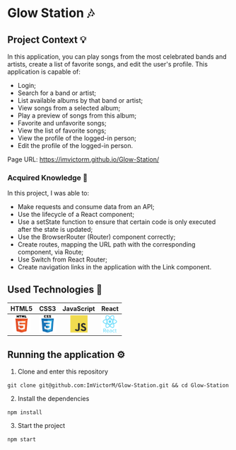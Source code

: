 # Glow Station 🎶
## Project Context 💡

In this application, you can play songs from the most celebrated bands and artists, create a list of favorite songs, and edit the user's profile. This application is capable of:

- Login;
- Search for a band or artist;
- List available albums by that band or artist;
- View songs from a selected album;
- Play a preview of songs from this album;
- Favorite and unfavorite songs;
- View the list of favorite songs;
- View the profile of the logged-in person;
- Edit the profile of the logged-in person.

Page URL: https://imvictorm.github.io/Glow-Station/

### Acquired Knowledge 📖
In this project, I was able to:

- Make requests and consume data from an API;
- Use the lifecycle of a React component;
- Use a setState function to ensure that certain code is only executed after the state is updated;
- Use the BrowserRouter (Router) component correctly;
- Create routes, mapping the URL path with the corresponding component, via Route;
- Use Switch from React Router;
- Create navigation links in the application with the Link component.

## Used Technologies 🧰
<table>
    <thead>
        <tr>
            <th>HTML5</th>
            <th>CSS3</th>
            <th>JavaScript</th>
            <th>React</th>
        </tr>
    </thead>
    <tbody>
        <tr>
            <td align="center">
                <a href="https://www.w3.org/html/" target="_blank" rel="noreferrer"> 
                    <img 
                        src="https://raw.githubusercontent.com/devicons/devicon/master/icons/html5/html5-original-wordmark.svg" 
                        alt="html5" 
                        width="40" 
                        height="40"
                    /> 
                </a>
            </td>
            <td align="center">
                <a href="https://www.w3schools.com/css/" target="_blank" rel="noreferrer"> 
                    <img 
                        src="https://raw.githubusercontent.com/devicons/devicon/master/icons/css3/css3-original-wordmark.svg" 
                        alt="css3" 
                        width="40" 
                        height="40"
                    />
                </a>
            </td>
            <td align="center">
                <a href="https://developer.mozilla.org/en-US/docs/Web/JavaScript" target="_blank" rel="noreferrer"> 
                    <img src="https://raw.githubusercontent.com/devicons/devicon/master/icons/javascript/javascript-original.svg" 
                        alt="javascript" 
                        width="40" 
                        height="40"
                    /> 
                </a>
            </td>
            <td align="center">
                <a href="https://reactjs.org/" target="_blank" rel="noreferrer"> 
                    <img 
                        src="https://raw.githubusercontent.com/devicons/devicon/master/icons/react/react-original-wordmark.svg" 
                        alt="react" 
                        width="40" 
                        height="40"
                    /> 
                </a>
            </td>
        </tr>
    </tbody>
</table>

## Running the application ⚙️

1. Clone and enter this repository
```
git clone git@github.com:ImVictorM/Glow-Station.git && cd Glow-Station
```
2. Install the dependencies
```
npm install 
```
3. Start the project
```
npm start
```
